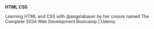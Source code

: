 **HTML CSS**
                                                      
Learning HTML and CSS with @angelabauer by her cousre named The Complete 2024 Web Development Bootcamp | Udemy
